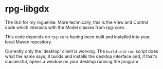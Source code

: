 rpg-libgdx
==========

The GUI for my roguelike.  More technically, this is the View and
Control code which interacts with the Model classes from rpg-core.

This code depends on `rpg-core` having been built and installed into
your local Maven repository.

Currently only the 'desktop' client is working.  The
`build-and-run` script does what the name says; it builds and installs
the desktop interface and, if that's successful, opens a window on
your desktop running the program.
